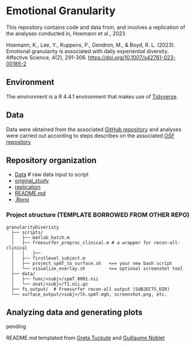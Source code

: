 # Emotional Granularity
This repository contains code and data from, and involves a replication of the analyses conducted in, Hoemann et al., 2023

Hoemann, K., Lee, Y., Kuppens, P., Gendron, M., & Boyd, R. L. (2023). Emotional granularity is associated with daily experiential diversity. Affective Science, 4(2), 291-306. https://doi.org/10.1007/s42761-023-00185-2

## Environment
The environment is a R 4.4.1 environment that makes use of [Tidyverse](https://www.tidyverse.org/packages/).

## Data
Data were obtained from the associated [GitHub repository](https://github.com/katie-hoemann/granularityDiversity) and analyses were carried out according to steps describes on the associated [OSF repository](https://osf.io/gn8ca/)

## Repository organization
 * [Data](./Data) # raw data input to script
 * [original_study](./original_study)
 * [replication](./replication)
 * [README.md](./README.md)
 * [.Rproj](./emotionality_granularity_replication.Rproj)

### Project structure (TEMPLATE BORROWED FROM OTHER REPO)
```{text}
granularityDiveristy
  ├── scripts/
  │   ├── matlab_batch.m
  │   ├── freesurfer_preproc_clinical.m # a wrapper for recon-all-clinical
  │   │   ├── 
  │   ├── firstlevel_subject.m
  │   ├── project_spmT_to_surface.sh   <== your new bash script
  │   └── visualize_overlay.sh         <== optional screenshot tool
  ├── data/
  │   ├── func/<subj>/spmT_0001.nii
  │   └── anat/<subj>/T1.nii.gz
  ├── fs_output/  # Freesurfer recon-all output (SUBJECTS_DIR)
  └── surface_output/<subj>/lh.spmT.mgh, screenshot.png, etc.
```

## Analyzing data and generating plots
pending

 README.md templated from [Greta Tuckute](https://github.com/gretatuckute/drive_suppress_brains/blob/main/README.md) and [Guillaume Noblet](https://github.com/gnoblet/TidyTuesday/blob/main/README.md)